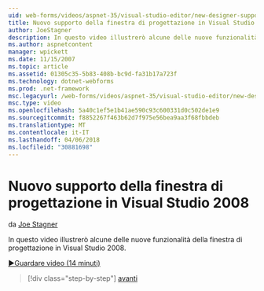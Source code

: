 ```yaml
---
uid: web-forms/videos/aspnet-35/visual-studio-editor/new-designer-support-in-visual-studio-2008
title: Nuovo supporto della finestra di progettazione in Visual Studio 2008 | Documenti Microsoft
author: JoeStagner
description: In questo video illustrerò alcune delle nuove funzionalità della finestra di progettazione in Visual Studio 2008.
ms.author: aspnetcontent
manager: wpickett
ms.date: 11/15/2007
ms.topic: article
ms.assetid: 01305c35-5b83-408b-bc9d-fa31b17a723f
ms.technology: dotnet-webforms
ms.prod: .net-framework
msc.legacyurl: /web-forms/videos/aspnet-35/visual-studio-editor/new-designer-support-in-visual-studio-2008
msc.type: video
ms.openlocfilehash: 5a40c1ef5e1b41ae590c93c600331d0c502de1e9
ms.sourcegitcommit: f8852267f463b62d7f975e56bea9aa3f68fbbdeb
ms.translationtype: MT
ms.contentlocale: it-IT
ms.lasthandoff: 04/06/2018
ms.locfileid: "30881698"
---
```

<a name="new-designer-support-in-visual-studio-2008"></a>Nuovo supporto della finestra di progettazione in Visual Studio 2008
====================
da [Joe Stagner](https://github.com/JoeStagner)

In questo video illustrerò alcune delle nuove funzionalità della finestra di progettazione in Visual Studio 2008.

[&#9654;Guardare video (14 minuti)](https://channel9.msdn.com/Blogs/ASP-NET-Site-Videos/new-designer-support-in-visual-studio-2008)

> [!div class="step-by-step"]
> [avanti](javascript-intellisense-support-in-visual-studio-2008.md)
